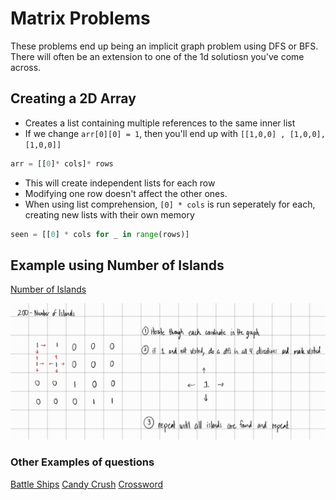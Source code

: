 # Matrix Problems

These problems end up being an implicit graph problem using DFS or BFS. There will often be an extension to one of the 1d solutiosn you've come across.

## Creating a 2D Array

- Creates a list containing multiple references to the same inner list
- If we change `arr[0][0] = 1`, then you'll end up with `[[1,0,0] , [1,0,0], [1,0,0]]`

```python
arr = [[0]* cols]* rows
```

- This will create independent lists for each row
- Modifying one row doesn't affect the other ones.
- When using list comprehension, `[0] * cols` is run seperately for each, creating new lists with their own memory

```python
seen = [[0] * cols for _ in range(rows)]
```

## Example using Number of Islands

[Number of Islands](https://leetcode.com/problems/number-of-islands/)

![Image](/problem_types/matrix/assets/lc200-num-islands-dfs.jpg)


### Other Examples of questions

[Battle Ships](https://leetcode.com/problems/battleships-in-a-board/description/)
[Candy Crush](https://leetcode.com/problems/candy-crush/description/)
[Crossword](https://leetcode.com/problems/check-if-word-can-be-placed-in-crossword/description/)